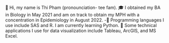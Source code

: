  👋 Hi, my name is Thi Pham (pronounciation- tee fam).
 🎓 I obtained my BA in Biology in May 2021 and am on track to obtain my MPH with a concentration in Epidemiology in August 2022.
-🌱 Programming languages I use include SAS and R. I am currently learning Python.
💞️ Some technical applications I use for data visualization include Tableau, ArcGIS, and MS Excel. 
